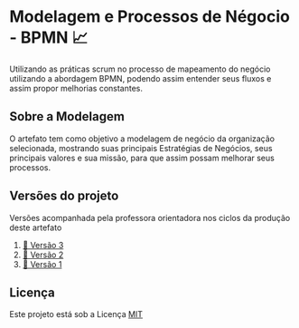 # Modelagem e Processos de Négocio - BPMN 📈
Utilizando as práticas scrum no processo de mapeamento do negócio utilizando a abordagem BPMN, podendo assim entender seus fluxos e assim propor melhorias constantes.

## Sobre a Modelagem
O artefato tem como objetivo a modelagem de negócio da organização selecionada, mostrando suas principais Estratégias de Negócios, seus principais valores e sua missão, para que assim possam melhorar seus processos.

## Versões do projeto
Versões acompanhada pela professora orientadora nos ciclos da produção deste artefato 
1. [:closed_book: Versão 3](v3.pdf)
1. [:orange_book: Versão 2](v2.pdf)
1. [:ledger: Versão 1](v1.pdf)

## Licença
Este projeto está sob a Licença [MIT](LICENSE.md)
